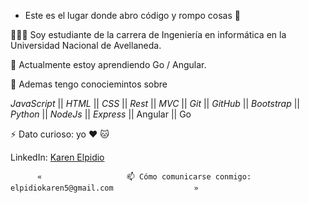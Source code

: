 

-  Este es el lugar donde abro código y rompo cosas 🤣 

👩🏾‍💻 Soy estudiante de la carrera de Ingeniería en informática en la Universidad Nacional de Avellaneda. 

🌱 Actualmente estoy aprendiendo Go / Angular. 

💬 Ademas tengo conociemintos sobre 

_JavaScript_ ||  _HTML_ || _CSS_ || _Rest_ || _MVC_ || _Git_ || _GitHub_ || _Bootstrap_ || _Python_ ||  _NodeJs_ || _Express_ || Angular || Go

⚡ Dato curioso: yo ❤️ 🐱 

LinkedIn: [Karen Elpidio](https://www.linkedin.com/in/karenelpidio/)
          
          «                   📫 Cómo comunicarse conmigo: elpidiokaren5@gmail.com                  »
